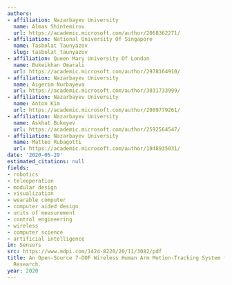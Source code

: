 ```yaml
---
authors:
- affiliation: Nazarbayev University
  name: Almas Shintemirov
  url: https://academic.microsoft.com/author/2068362271/
- affiliation: National University Of Singapore
  name: Tasbolat Taunyazov
  slug: tasbolat_taunyazov
- affiliation: Queen Mary University Of London
  name: Bukeikhan Omarali
  url: https://academic.microsoft.com/author/2978164910/
- affiliation: Nazarbayev University
  name: Aigerim Nurbayeva
  url: https://academic.microsoft.com/author/3031733999/
- affiliation: Nazarbayev University
  name: Anton Kim
  url: https://academic.microsoft.com/author/2989779261/
- affiliation: Nazarbayev University
  name: Askhat Bukeyev
  url: https://academic.microsoft.com/author/2592564547/
- affiliation: Nazarbayev University
  name: Matteo Rubagotti
  url: https://academic.microsoft.com/author/1948935031/
date: '2020-05-29'
estimated_citations: null
fields:
- robotics
- teleoperation
- modular design
- visualization
- wearable computer
- computer aided design
- units of measurement
- control engineering
- wireless
- computer science
- artificial intelligence
in: Sensors
src: https://www.mdpi.com/1424-8220/20/11/3082/pdf
title: An Open-Source 7-DOF Wireless Human Arm Motion-Tracking System for Use in Robotics
  Research.
year: 2020
---
```

